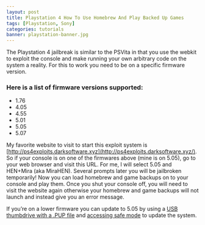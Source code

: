 ```yaml
---
layout: post
title: Playstation 4 How To Use Homebrew And Play Backed Up Games
tags: [Playstation, Sony]
categories: tutorials
banner: playstation-banner.jpg
---
```


The Playstation 4 jailbreak is similar to the PSVita in that you use the webkit to exploit the console and make running your own arbitrary code on the system a reality. For this to work you need to be on a specific firmware version.

### Here is a list of firmware versions supported:

- 1.76
- 4.05
- 4.55
- 5.01
- 5.05
- 5.07

My favorite website to visit to start this exploit system is [http://ps4exploits.darksoftware.xyz](http://ps4exploits.darksoftware.xyz/). So if your console is on one of the firmwares above (mine is on 5.05), go to your web browser and visit this URL. For me, I will select 5.05 and HEN+Mira (aka MiraHEN). Several prompts later you will be jailbroken temporarily! Now you can load homebrew and game backups on to your console and play them. Once you shut your console off, you will need to visit the website again otherwise your homebrew and game backups will not launch and instead give you an error message.

If you’re on a lower firmware you can update to 5.05 by using a [USB thumbdrive with a .PUP file](https://gbatemp.net/threads/ps4-firmware-collection.447573/) and [accessing safe mode](https://www.playstation.com/en-gb/get-help/help-library/system---hardware/power---system-stability/safe-mode-on-playstation-4/) to update the system.
